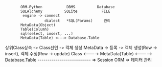            ORM-Python           DBMS          Database
           SQLAlchemy          SQLite           FILE
            engine -> connect
                      dialect   *SQL(Params)     관리
           MetaData(Object)
           Table(Column)
           sql(select, insert, ...)
           MetaData(Table) <---> Database.Table
상위Class상속 -> Class선언 -> 객체 생성
MetaData    -> 등록     -> 객체 생성(Row -> insert), 객체 수정(Row -> update)
Class <----> MetaData(Table) <-----> Database.Table
--------------------------- => Session
ORM => 데이터 관리
